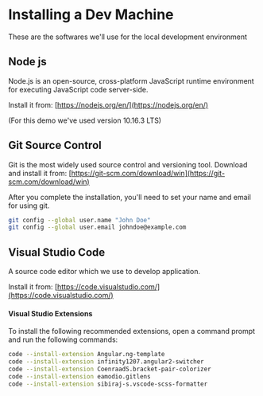 # Installing a Dev Machine
These are the softwares we'll use for the local development environment

## Node js
Node.js is an open-source, cross-platform JavaScript runtime environment for executing JavaScript code server-side.

Install it from: [https://nodejs.org/en/](https://nodejs.org/en/)

(For this demo we've used version 10.16.3 LTS)

## Git Source Control
Git is the most widely used source control and versioning tool. 
Download and install it from:
[https://git-scm.com/download/win](https://git-scm.com/download/win)

After you complete the installation, you'll need to set your name and email for using git.
```sh
git config --global user.name "John Doe"
git config --global user.email johndoe@example.com
```


## Visual Studio Code 
A source code editor which we use to develop application.

Install it from: [https://code.visualstudio.com/](https://code.visualstudio.com/)

#### Visual Studio Extensions
To install the following recommended extensions, open a command prompt and run the following commands:
```sh
code --install-extension Angular.ng-template
code --install-extension infinity1207.angular2-switcher
code --install-extension CoenraadS.bracket-pair-colorizer
code --install-extension eamodio.gitlens
code --install-extension sibiraj-s.vscode-scss-formatter
```

